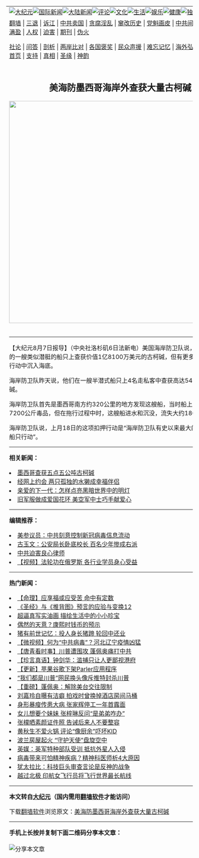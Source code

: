 <a name="1" id="1" target="_blank"></a><span id="1"></span>
<table align=center border="0"><tr><td colspan="2" VALIGN=TOP><a href="https://github.com/kxtova315/djy/blob/master/gb/nsc413.md#1"><img src="https://raw.githubusercontent.com/kxtova315/www/master/t/djy/1.jpg" title="大纪元"></a><a href="https://github.com/kxtova315/djy/blob/master/gb/n24hr.md#1"><img src="https://raw.githubusercontent.com/kxtova315/www/master/t/djy/3.jpg" title="国际新闻"></a><a href="https://github.com/kxtova315/djy/blob/master/gb/nsc413.md#1"><img src="https://raw.githubusercontent.com/kxtova315/www/master/t/djy/4.jpg" title="大陆新闻"></a><a href="https://github.com/kxtova315/djy/blob/master/gb/news392.md#1"><img src="https://raw.githubusercontent.com/kxtova315/www/master/t/djy/5.jpg" title="评论"></a><a href="https://github.com/kxtova315/djy/blob/master/gb/news2007.md#1"><img src="https://raw.githubusercontent.com/kxtova315/www/master/t/djy/6.jpg" title="文化"></a><a href="https://github.com/kxtova315/djy/blob/master/gb/news2008.md#1"><img src="https://raw.githubusercontent.com/kxtova315/www/master/t/djy/7.jpg" title="生活"></a><a href="https://github.com/kxtova315/djy/blob/master/gb/ncyule.md#1"><img src="https://raw.githubusercontent.com/kxtova315/www/master/t/djy/8.jpg" title="娱乐"></a><a href="https://github.com/kxtova315/djy/blob/master/gb/nsc1002.md#1"><img src="https://raw.githubusercontent.com/kxtova315/www/master/t/djy/9.jpg" title="健康"><a href="https://github.com/kxtova315/djy/blob/master/gb/nf6092.md#1"><img src="https://raw.githubusercontent.com/kxtova315/www/master/t/djy/10a.jpg" title="独家"></a><a href="https://github.com/kxtova315/djy/blob/master/gb/nf4514.md#1"><img src="https://raw.githubusercontent.com/kxtova315/www/master/t/djy/12a.jpg" title="头条"></a></td></tr>
<tr><td colspan="2" VALIGN=TOP><a target="_blank" href="https://github.com/kxtova315/www/blob/master/README.md?zsrh#1">翻墙</a> | <a target="_blank" href="https://github.com/kxtova315/djy/blob/master/gb/nf5657.md#1">三退</a> | <a target="_blank" href="https://github.com/kxtova315/djy/blob/master/gb/nf6124.md#1">诉江</a> | <a target="_blank" href="https://github.com/kxtova315/djy/blob/master/gb/nf1176117.md#1">中共卖国</a> | <a target="_blank" href="https://github.com/kxtova315/djy/blob/master/gb/nf5773.md#1">贪腐淫乱</a> | <a target="_blank" href="https://github.com/kxtova315/djy/blob/master/gb/nf1176115.md#1">窜改历史</a> | <a target="_blank" href="https://github.com/kxtova315/djy/blob/master/gb/nf1176107.md#1">党魁画皮</a> | <a target="_blank" href="https://github.com/kxtova315/djy/blob/master/gb/nf1320400.md#1">中共间谍</a> | <a target="_blank" href="https://github.com/kxtova315/djy/blob/master/gb/nf1176114.md#1">破坏传统</a> | <a target="_blank" href="https://github.com/kxtova315/ntdtv/blob/master/gb/prog447_1.md#1">恶贯满盈</a> | <a target="_blank" href="https://github.com/kxtova315/djy/blob/master/gb/ncid278.md#1">人权</a> | <a target="_blank" href="https://github.com/kxtova315/djy/blob/master/gb/nf1176111.md#1">迫害</a> | <a target="_blank" href="https://gitlab.com/szzdlab/mh-qikan/blob/master/README.md#1">期刊</a> | <a target="_blank" href="https://github.com/kxtova315/djy/blob/master/gb/nf5562.md#1">伪火</a></p><p><a target="_blank" href="https://github.com/kxtova315/djy/blob/master/gb/9p.md#1">社论</a> | <a target="_blank" href="https://github.com/kxtova315/djy/blob/master/gb/nf4378.md#1">问答</a> | <a target="_blank" href="https://github.com/kxtova315/djy/blob/master/gb/nf5792.md#1">剖析</a> | <a target="_blank" href="https://github.com/kxtova315/djy/blob/master/gb/nf5735.md#1">两岸比对</a> | <a target="_blank" href="https://github.com/kxtova315/djy/blob/master/gb/nf6119.md#1">各国褒奖</a> | <a target="_blank" href="https://github.com/kxtova315/djy/blob/master/gb/nf6120.md#1">民众声援</a> | <a target="_blank" href="https://github.com/kxtova315/djy/blob/master/gb/nf1188594.md#1">难忘记忆</a> | <a target="_blank" href="https://github.com/kxtova315/djy/blob/master/gb/nf3180.md#1">海外弘传</a> | <a target="_blank" href="https://github.com/kxtova315/djy/blob/master/gb/nf5410.md#1">万人上访</a> | <a target="_blank" href="https://github.com/kxtova315/www/blob/master/README.md?zsrh#1">平台首页</a> | <a target="_blank" href="https://github.com/kxtova315/djy/blob/master/gb/nf4386.md#1">支持</a> | <a target="_blank" href="https://github.com/kxtova315/djy/blob/master/gb/nf4389.md#1">真相</a> | <a target="_blank" href="https://github.com/kxtova315/djy/blob/master/gb/nf5790.md#1">圣缘</a> | <a target="_blank" href="https://github.com/kxtova315/djy/blob/master/gb/nf4786.md#1">神韵</a></td></tr>
<tr><td VALIGN=TOP width="626"><h2 align=center>美海防墨西哥海岸外查获大量古柯碱</h2>
<img width="600" src="https://i.epochtimes.com/assets/uploads/2020/12/f258f47b3d77ac2c3b447ced06a5eef5-320x200.jpg" />
<h6></h6>
<hr>
	<p>【大纪元8月7日报导】（中央社洛杉矶6日法新电）美国海岸防卫队说，在太平洋东部的一艘类似潜艇的船只上查获价值1亿8100万美元的<ahref="https://github.com/kxtova315/djy/blob/master/gb/tag/%E5%8F%A4%E6%9F%AF%E7%A2%B1.md#1">古柯碱</a>，但有更多的<ahref="https://github.com/kxtova315/djy/blob/master/gb/tag/%E6%AF%92%E5%93%81.md#1">毒品</a>在逮捕行动中沉入海底。</p>
<p>海岸防卫队昨天说，他们在一艘半潜式船只上4名走私客中查获高达5400公斤的<ahref="https://github.com/kxtova315/djy/blob/master/gb/tag/%E5%8F%A4%E6%9F%AF%E7%A2%B1.md#1">古柯碱</a>。</p>
<p>海岸防卫队首先是<ahref="https://github.com/kxtova315/djy/blob/master/gb/tag/%E5%A2%A8%E8%A5%BF%E5%93%A5.md#1">墨西哥</a>南方约320公里的地方发现这艘船，当时船上总共载运了约7200公斤<ahref="https://github.com/kxtova315/djy/blob/master/gb/tag/%E6%AF%92%E5%93%81.md#1">毒品</a>，但在拖行过程中时，这艘船进水和沉没，流失大约1800公斤毒品。</p>
<p>海岸防卫队说，上月18日的这项扣押行动是“海岸防卫队有史以来最大的拦截半潜式船只行动”。</p>
	
<hr>


<strong>相关新闻：</strong>
<li><a href="https://github.com/kxtova315/djy/blob/master/gb/6/4/12/n1284857.md#1">墨西哥查获五点五公吨古柯碱</a></li>
<li><a href="https://github.com/kxtova315/djy/blob/master/gb/21/1/11/n12680891.md#1">经网上约会 两只孤独的水獭成幸福伴侣</a></li>
<li><a href="https://github.com/kxtova315/djy/blob/master/gb/21/1/11/n12680896.md#1">亲爱的下一代：怎样点亮黑暗世界中的明灯</a></li>
<li><a href="https://github.com/kxtova315/djy/blob/master/gb/21/1/11/n12680879.md#1">旧军服做成爱国花环 美空军中士巧手献爱心</a></li>
<hr>


<strong>编辑推荐：</strong>
<li><a href="https://github.com/onzhi266/djy/blob/master/gb/20/2/22/n11887949.md#1">美参议员：中共刻意控制新冠病毒信息流动</a></li>
<li><a href="https://github.com/tsiac2612/djy/blob/master/gb/18/9/14/n10715065.md#1" target="_blank">古玉文：公安局长卧底校长 百名少年惨成右派</a></li><li><a href="https://github.com/kxtova315/djy/blob/master/gb/9/2/9/n2422991.md?dfh#1" target="_blank">中共迫害良心律师</a></li><li><a href="https://github.com/tsiac2612/djy/blob/master/gb/18/12/23/n10928592.md#1" target="_blank">【视频】法轮功在俄罗斯 各行业学员身心受益</a></li>
<hr>

<strong>热门新闻：</strong>
<li><a href="https://github.com/kxtova315/djy/blob/master/gb/20/12/30/n12653736.md#1">【命理】应享福或应受苦 命中有定数</a></li>
<li><a href="https://github.com/kxtova315/djy/blob/master/gb/20/10/3/n12449907.md#1">《圣经》与《推背图》预言的应验与变换12</a></li>
<li><a href="https://github.com/kxtova315/djy/blob/master/gb/21/1/4/n12665193.md#1">超逼真写实油画 描绘生活中的小小珍宝</a></li>
<li><a href="https://github.com/kxtova315/djy/blob/master/gb/20/12/27/n12647950.md#1">偶然的天意？康熙时钱币的预示</a></li>
<li><a href="https://github.com/kxtova315/djy/blob/master/gb/21/1/5/n12667639.md#1">猪有前世记忆：投人身长猪蹄 轮回中还业</a></li>
<li><a href="https://github.com/kxtova315/djy/blob/master/gb/21/1/11/n12681005.md#1">【微视频】何为“中共病毒”？河北辽宁疫情凶猛</a></li>
<li><a href="https://github.com/kxtova315/djy/blob/master/gb/21/1/10/n12678407.md#1">【唐青看时事】川普遭围攻 蓬佩奥痛打中共</a></li>
<li><a href="https://github.com/kxtova315/djy/blob/master/gb/21/1/11/n12680392.md#1">【珍言真语】钟剑华：滥捕只让人更鄙视港府</a></li>
<li><a href="https://github.com/kxtova315/djy/blob/master/gb/21/1/8/n12676021.md#1">【更新】苹果谷歌下架Parler应用程序</a></li>
<li><a href="https://github.com/kxtova315/djy/blob/master/gb/21/1/9/n12678054.md#1">“我们都是川普”网民换头像斥推特封杀川普</a></li>
<li><a href="https://github.com/kxtova315/djy/blob/master/gb/21/1/9/n12678083.md#1">【重磅】蓬佩奥：解除美台交往限制</a></li>
<li><a href="https://github.com/kxtova315/djy/blob/master/gb/21/1/8/n12676634.md#1">刘嘉玲自曝有洁癖 拍戏时曾换掉酒店房间马桶</a></li>
<li><a href="https://github.com/kxtova315/djy/blob/master/gb/21/1/8/n12676343.md#1">身形暴瘦传患大病 张家辉停工一年首露面</a></li>
<li><a href="https://github.com/kxtova315/djy/blob/master/gb/21/1/10/n12679612.md#1">女儿想要个妹妹 张梓琳反问“是弟弟咋办”</a></li>
<li><a href="https://github.com/kxtova315/djy/blob/master/gb/21/1/10/n12679436.md#1">张檬晒素颜证件照 告诫后来人不要整容</a></li>
<li><a href="https://github.com/kxtova315/djy/blob/master/gb/21/1/10/n12678338.md#1">黄秋生不爱火锅 评论“像厨余”吓坏KID</a></li>
<li><a href="https://github.com/kxtova315/djy/blob/master/gb/21/1/9/n12677405.md#1">波兰房屋起火 “守护天使”盘旋空中</a></li>
<li><a href="https://github.com/kxtova315/djy/blob/master/gb/21/1/10/n12678623.md#1">英媒：英军特种部队受训 抵抗外星人入侵</a></li>
<li><a href="https://github.com/kxtova315/djy/blob/master/gb/21/1/9/n12678002.md#1">病毒带来可怕精神疾病？精神科医师析4大原因</a></li>
<li><a href="https://github.com/kxtova315/djy/blob/master/gb/21/1/11/n12680516.md#1">犹太拉比：科技巨头审查言论是反神的战争</a></li>
<li><a href="https://github.com/kxtova315/djy/blob/master/gb/21/1/10/n12678413.md#1">越过北极 印航女飞行员将飞行世界最长航线</a></li>
<hr>

<strong>本文转自<a href="https://www.epochtimes.com">大纪元</a>（国内需用<a href="https://github.com/kxtova315/www/blob/master/README.md#8">翻墙软件</a>才能访问）</strong><p>下载<a href="https://github.com/kxtova315/www/blob/master/README.md#8">翻墙软件</a>浏览原文：<a href="https://www.epochtimes.com/gb/15/8/7/n4498044.htm">美海防墨西哥海岸外查获大量古柯碱</a></p><hr>

<strong>手机上长按并复制下面二维码分享本文章：</strong><br><br><img src="https://chart.apis.google.com/chart?cht=qr&chs=240x240&choe=UTF-8&chld=M|2&chl=https://github.com/kxtova315/djy/blob/master/gb/15/8/7/n4498044.md%231" title="分享本文章"></td><td VALIGN=TOP><a href="https://github.com/kxtova315/djy/blob/master/gb/16/1/21/n4622075.md?dfh#1" target="_blank"><img src="https://raw.githubusercontent.com/kxtova315/djy/master/gb/300/wei-f1.jpg" title="中共的伪火骗局"  alt="中共的伪火骗局"></a><br><a href="https://github.com/kxtova315/www/blob/master/README.md?dfh#9" target="_blank"><img src="https://raw.githubusercontent.com/kxtova315/djy/master/gb/300/yong-h.jpg" title="永恒的见证"  alt="永恒的见证"></a><br><a href="https://github.com/kxtova315/djy/blob/master/gb/13/9/29/n3974789.md?dfh#1" target="_blank"><img src="https://raw.githubusercontent.com/kxtova315/djy/master/gb/300/shang-lnz.jpg" title="善良女子被中共投男牢"  alt="善良女子被中共投男牢"></a><br><a href="https://github.com/kxtova315/djy/blob/master/gb/16/3/16/n4663449.md?dfh#1" target="_blank"><img src="https://raw.githubusercontent.com/kxtova315/djy/master/gb/300/huo-z3.jpg" title="警卫目击活摘器官"  alt="警卫目击活摘器官"></a><br><a href="https://github.com/kxtova315/djy/blob/master/gb/16/8/7/n8177641.md?dfh#1" target="_blank"><img src="https://raw.githubusercontent.com/kxtova315/djy/master/gb/300/huo-z4.jpg" title="证人描述活摘恐怖"  alt="证人描述活摘恐怖"></a><br><a href="https://github.com/kxtova315/djy/blob/master/gb/10/4/19/n2881569.md?dfh#1" target="_blank"><img src="https://raw.githubusercontent.com/kxtova315/djy/master/gb/300/huo-z1.jpg" title="揭开活摘器官黑幕"  alt="揭开活摘器官黑幕"></a><br><a href="https://github.com/kxtova315/djy/blob/master/gb/10/11/7/n3077476.md?dfh#1" target="_blank"><img src="https://raw.githubusercontent.com/kxtova315/djy/master/gb/300/ma-ks.jpg" title="马克思的成魔之路"  alt="马克思的成魔之路"></a><br><a href="https://github.com/kxtova315/djy/blob/master/gb/14/6/9/n4173977.md?dfh#1" target="_blank"><img src="https://raw.githubusercontent.com/kxtova315/djy/master/gb/300/chang-zs.jpg" title="藏字石 蕴天机"  alt="藏字石 蕴天机"></a><br><a href="https://github.com/kxtova315/djy/blob/master/gb/18/5/10/n10381511.md?dfh#1" target="_blank"><img src="https://raw.githubusercontent.com/kxtova315/djy/master/gb/300/st1.jpg" title="关注3亿人三退"  alt="关注3亿人三退"></a><br><a href="https://github.com/kxtova315/djy/blob/master/gb/18/3/21/n10237682.md?dfh#1" target="_blank"><img src="https://raw.githubusercontent.com/kxtova315/djy/master/gb/300/jie-t.jpg" title="解体中共复兴中华"  alt="解体中共复兴中华"></a><br><a href="https://github.com/kxtova315/djy/blob/master/gb/9/2/9/n2422991.md?dfh#1" target="_blank"><img src="https://raw.githubusercontent.com/kxtova315/djy/master/gb/300/gao-zs.jpg" title="中共迫害良心律师"  alt="中共迫害良心律师"></a><br><a href="https://github.com/kxtova315/djy/blob/master/gb/18/12/9/n10900044.md?dfh#1" target="_blank"><img src="https://raw.githubusercontent.com/kxtova315/djy/master/gb/300/sj1.jpg" title="303万人举报江泽民"  alt="303万人举报江泽民"></a><br><a href="https://github.com/kxtova315/djy/blob/master/gb/18/8/28/n10672014.md?dfh#1" target="_blank"><img src="https://raw.githubusercontent.com/kxtova315/djy/master/gb/300/sj2.jpg" title="这些官员为何起诉江泽民"  alt="这些官员为何起诉江泽民"></a><br><a href="https://github.com/kxtova315/djy/blob/master/gb/8/12/18/n2367165.md?dfh#1" target="_blank"><img src="https://raw.githubusercontent.com/kxtova315/djy/master/gb/300/liangan.jpg" title="海峡两岸的强烈对比"  alt="海峡两岸的强烈对比"></a><br><a href="https://github.com/kxtova315/djy/blob/master/gb/15/12/10/n4593139.md?dfh#1" target="_blank"><img src="https://raw.githubusercontent.com/kxtova315/djy/master/gb/300/jia-ndzl.jpg" title="加拿大总理的贺信"  alt="加拿大总理的贺信"></a><br><a href="https://github.com/kxtova315/djy/blob/master/gb/11/6/17/n3289382.md?dfh#1" target="_blank"><img src="https://raw.githubusercontent.com/kxtova315/djy/master/gb/300/xiao-wd.jpg" title="探寻真相兼听则明"  alt="探寻真相兼听则明"></a><br><a href="https://github.com/kxtova315/djy/blob/master/gb/18/10/27/n10812623.md?dfh#1" target="_blank"><img src="https://raw.githubusercontent.com/kxtova315/djy/master/gb/300/yindu.jpg" title="印度媒体报道东方"  alt="印度媒体报道东方"></a><br><a href="https://github.com/kxtova315/djy/blob/master/gb/18/6/9/n10469652.md?dfh#1" target="_blank"><img src="https://raw.githubusercontent.com/kxtova315/djy/master/gb/300/xie-j.jpg" title="不一样的海外校园"  alt="不一样的海外校园"></a><br><a href="https://github.com/kxtova315/djy/blob/master/gb/7/4/5/n1669415.md?dfh#1" target="_blank"><img src="https://raw.githubusercontent.com/kxtova315/djy/master/gb/300/li-up.jpg" title="从大师到徒弟的传奇"  alt="从大师到徒弟的传奇"></a><br><a href="https://github.com/kxtova315/djy/blob/master/gb/17/5/26/n9191512.md?dfh#1" target="_blank"><img src="https://raw.githubusercontent.com/kxtova315/djy/master/gb/300/zfl2.jpg" title="亿万人与东方一本奇书"  alt="亿万人与东方一本奇书"></a><br><a href="https://github.com/kxtova315/djy/blob/master/gb/13/11/27/n4020290.md?dfh#1" target="_blank"><img src="https://raw.githubusercontent.com/kxtova315/djy/master/gb/300/zhen-h.jpg" title="大陆见不到的震撼场面"  alt="大陆见不到的震撼场面"></a><br><a href="https://github.com/kxtova315/djy/blob/master/gb/15/7/17/n4482910.md?dfh#1" target="_blank"><img src="https://raw.githubusercontent.com/kxtova315/djy/master/gb/300/dalu-sk.jpg" title="人心向善 大陆当初盛况"  alt="人心向善 大陆当初盛况"></a><br><a href="https://github.com/kxtova315/djy/blob/master/gb/19/1/5/n10955468.md?dfh#1" target="_blank"><img src="https://raw.githubusercontent.com/kxtova315/djy/master/gb/300/zfl1.jpg" title="追寻真理 这书讲什么"  alt="追寻真理 这书讲什么"></a><br><a href="https://github.com/kxtova315/www/blob/master/README.md?dfh#1" target="_blank"><img src="https://raw.githubusercontent.com/kxtova315/djy/master/gb/300/fq1.jpg" title="下载免费翻墙软件"  alt="下载免费翻墙软件"></a><br></td></tr></table>
